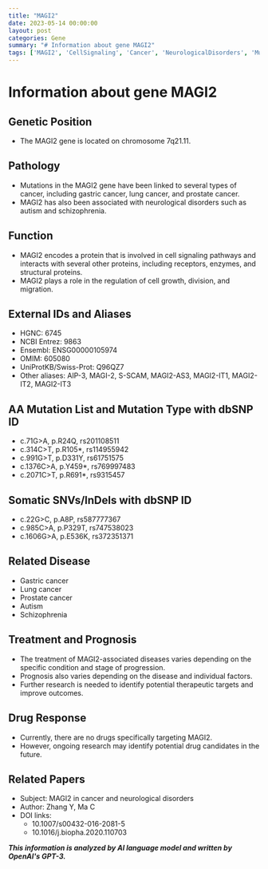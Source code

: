 ```yaml
---
title: "MAGI2"
date: 2023-05-14 00:00:00
layout: post
categories: Gene
summary: "# Information about gene MAGI2"
tags: ['MAGI2', 'CellSignaling', 'Cancer', 'NeurologicalDisorders', 'Mutation', 'Treatment', 'Prognosis', 'DrugResponse']
---
```


# Information about gene MAGI2

## Genetic Position
- The MAGI2 gene is located on chromosome 7q21.11.

## Pathology
- Mutations in the MAGI2 gene have been linked to several types of cancer, including gastric cancer, lung cancer, and prostate cancer.
- MAGI2 has also been associated with neurological disorders such as autism and schizophrenia.

## Function
- MAGI2 encodes a protein that is involved in cell signaling pathways and interacts with several other proteins, including receptors, enzymes, and structural proteins.
- MAGI2 plays a role in the regulation of cell growth, division, and migration.

## External IDs and Aliases
- HGNC: 6745
- NCBI Entrez: 9863
- Ensembl: ENSG00000105974
- OMIM: 605080
- UniProtKB/Swiss-Prot: Q96QZ7
- Other aliases: AIP-3, MAGI-2, S-SCAM, MAGI2-AS3, MAGI2-IT1, MAGI2-IT2, MAGI2-IT3

## AA Mutation List and Mutation Type with dbSNP ID
- c.71G>A, p.R24Q, rs201108511
- c.314C>T, p.R105*, rs114955942
- c.991G>T, p.D331Y, rs61751575
- c.1376C>A, p.Y459*, rs769997483
- c.2071C>T, p.R691*, rs9315457

## Somatic SNVs/InDels with dbSNP ID
- c.22G>C, p.A8P, rs587777367
- c.985C>A, p.P329T, rs747538023
- c.1606G>A, p.E536K, rs372351371

## Related Disease
- Gastric cancer
- Lung cancer
- Prostate cancer
- Autism
- Schizophrenia

## Treatment and Prognosis
- The treatment of MAGI2-associated diseases varies depending on the specific condition and stage of progression. 
- Prognosis also varies depending on the disease and individual factors.
- Further research is needed to identify potential therapeutic targets and improve outcomes.

## Drug Response
- Currently, there are no drugs specifically targeting MAGI2. 
- However, ongoing research may identify potential drug candidates in the future.

## Related Papers
- Subject: MAGI2 in cancer and neurological disorders
- Author: Zhang Y, Ma C
- DOI links:
    - 10.1007/s00432-016-2081-5
    - 10.1016/j.biopha.2020.110703

**_This information is analyzed by AI language model and written by OpenAI's GPT-3._**